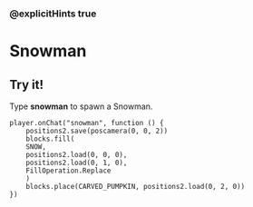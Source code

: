 ### @explicitHints true

# Snowman

## Try it!

Type **snowman** to spawn a Snowman.

```template
player.onChat("snowman", function () {
    positions2.save(poscamera(0, 0, 2))
    blocks.fill(
    SNOW,
    positions2.load(0, 0, 0),
    positions2.load(0, 1, 0),
    FillOperation.Replace
    )
    blocks.place(CARVED_PUMPKIN, positions2.load(0, 2, 0))
})
```